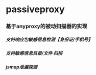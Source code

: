 # passiveproxy
### 基于anyproxy的被动扫描器的实现
##### 支持响应包敏感信息检测【身份证/手机号】
##### 支持敏感信息目录/文件 扫描
##### jsmap泄漏探测